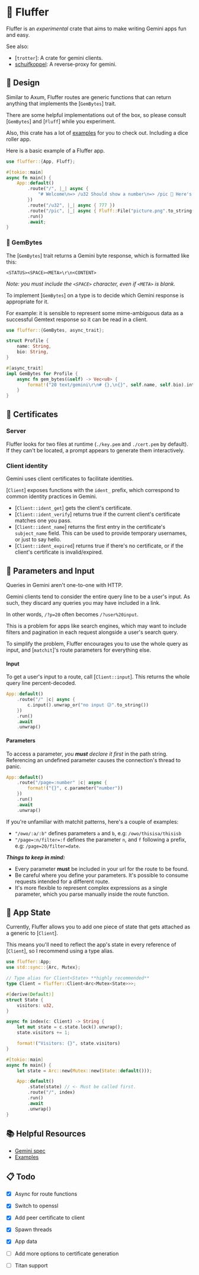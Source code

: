 # 🦊 Fluffer
Fluffer is an *experimental* crate that aims to make writing
Gemini apps fun and easy.

See also:
- [`trotter`]: A crate for gemini clients.
- [schuifkoppel](https://codeberg.org/FiskFan1999/schuifkoppel): A reverse-proxy for gemini.

## 🗼 Design
Similar to Axum, Fluffer routes are generic functions that
can return anything that implements the [`GemBytes`] trait.

There are some helpful implementations out of the box, so
please consult [`GemBytes`] and [`Fluff`] while you
experiment.

Also, this crate has a lot of [examples](https://github.com/catb00mer/fluffer/tree/main/examples)
for you to check out. Including a dice roller app.

Here is a basic example of a Fluffer app.

``` rust
use fluffer::{App, Fluff};

#[tokio::main]
async fn main() {
    App::default()
        .route("/", |_| async {
            "# Welcome\n=> /u32 Should show a number\n=> /pic 🦊 Here's a cool picture!"
        })
        .route("/u32", |_| async { 777 })
        .route("/pic", |_| async { Fluff::File("picture.png".to_string()) })
        .run()
        .await;
}
```

### 💎 GemBytes
The [`GemBytes`] trait returns a Gemini byte response, which
is formatted like this:

``` text
<STATUS><SPACE><META>\r\n<CONTENT>
```

*Note: you must include the `<SPACE>` character, even if
`<META>` is blank.*

To implement [`GemBytes`] on a type is to decide which
Gemini response is appropriate for it.

For example: it is sensible to represent some mime-ambiguous
data as a successful Gemtext response so it can be read in a
client.

``` rust
use fluffer::{GemBytes, async_trait};

struct Profile {
    name: String,
    bio: String,
}

#[async_trait]
impl GemBytes for Profile {
    async fn gem_bytes(&self) -> Vec<u8> {
        format!("20 text/gemini\r\n# {},\n{}", self.name, self.bio).into_bytes()
    }
}
```

## 📜 Certificates

### Server
Fluffer looks for two files at runtime (`./key.pem` and
`./cert.pem` by default). If they can't be located, a prompt
appears to generate them interactively.

### Client identity
Gemini uses client certificates to facilitate identities.

[`Client`] exposes functions with the `ident_` prefix,
which correspond to common identity practices in Gemini.

* [`Client::ident_get`] gets the client's certificate.
* [`Client::ident_verify`] returns true if the current
  client's certificate matches one you pass.
* [`Client::ident_name`] returns the first entry in the
  certificate's `subject_name` field. This can be used to
  provide temporary usernames, or just to say hello.
* [`Client::ident_expired`] returns true if there's no
  certificate, or if the client's certificate is
  invalid/expired.

## 🥴 Parameters and Input
Queries in Gemini aren't one-to-one with HTTP.

Gemini clients tend to consider the entire query line to be
a user's input. As such, they discard any queries you may
have included in a link.

In other words, `/?p=20` often becomes `/?user%20input`.

This is a problem for apps like search engines, which may
want to include filters and pagination in each request
alongside a user's search query.

To simplify the problem, Fluffer encourages you to use the
whole query as input, and [`matchit`]'s route parameters for
everything else.

#### Input
To get a user's input to a route, call [`Client::input`].
This returns the whole query line percent-decoded.

``` rust
App::default()
    .route("/" |c| async {
        c.input().unwrap_or("no input 😥".to_string())
    })
    .run()
    .await
    .unwrap()
```

#### Parameters
To access a parameter, *you **must** declare it first* in
the path string. Referencing an undefined parameter causes
the connection's thread to panic.

``` rust
App::default()
    .route("/page=:number" |c| async {
        format!("{}", c.parameter("number"))
    })
    .run()
    .await
    .unwrap()
```

If you're unfamiliar with matchit patterns, here's a couple
of examples:

- `"/owo/:a/:b"` defines parameters `a` and `b`, e.g: `/owo/thisisa/thisisb`
- `"/page=:n/filter=:f` defines the parameter `n`, and `f`
  following a prefix, e.g: `/page=20/filter=date`.

***Things to keep in mind:***

- Every parameter **must** be included in your url for the
  route to be found.
- Be careful where you define your parameters. It's possible
  to consume requests intended for a different route.
- It's more flexible to represent complex expressions as a
  single parameter, which you parse manually inside the
  route function.

## 🏃 App State
Currently, Fluffer allows you to add one piece of state that
gets attached as a generic to [`Client`].

This means you'll need to reflect the app's state in every
reference of [`Client`], so I recommend using a type alias.

``` rust
use fluffer::App;
use std::sync::{Arc, Mutex};

// Type alias for Client<State> **highly recommended**
type Client = fluffer::Client<Arc<Mutex<State>>>;

#[derive(Default)]
struct State {
    visitors: u32,
}

async fn index(c: Client) -> String {
    let mut state = c.state.lock().unwrap();
    state.visitors += 1;

    format!("Visitors: {}", state.visitors)
}

#[tokio::main]
async fn main() {
    let state = Arc::new(Mutex::new(State::default()));

    App::default()
        .state(state) // <- Must be called first.
        .route("/", index)
        .run()
        .await
        .unwrap()
}
```

## 📚 Helpful Resources
* [Gemini spec](https://gemini.circumlunar.space/docs/specification.gmi)
* [Examples](https://github.com/catb00mer/fluffer/tree/main/examples)

## 📋 Todo
* [X] Async for route functions
* [X] Switch to openssl
* [X] Add peer certificate to client
* [X] Spawn threads
* [X] App data
* [ ] Add more options to certificate generation
* [ ] Titan support

